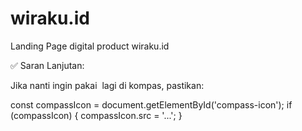 # wiraku.id
Landing Page digital product wiraku.id


✅ Saran Lanjutan:

Jika nanti ingin pakai <img> lagi di kompas, pastikan:

const compassIcon = document.getElementById('compass-icon');
if (compassIcon) {
  compassIcon.src = '...';
}